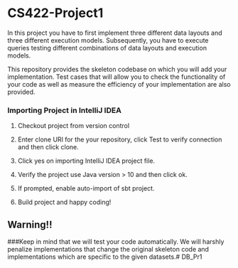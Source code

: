 # CS422-Project1

In this project you have to first implement three different data layouts and three different execution models. Subsequently, you have to execute queries testing different combinations of data layouts and execution models.

This repository provides the skeleton codebase on which you will add your implementation. Test cases that will allow you to check the functionality of your code as well as measure the efficiency of your implementation are also provided.

### Importing Project in IntelliJ IDEA

1. Checkout project from version control

2. Enter clone URl for the your repository, click Test to verify connection and then click clone.

3. Click yes on importing IntelliJ IDEA project file.

4. Verify the project use Java version > 10 and then click ok.

5. If prompted, enable auto-import of sbt project.

6. Build project and happy coding!



## Warning!!
###Keep in mind that we will test your code automatically. We will harshly penalize implementations that change the original skeleton code and implementations which are specific to the given datasets.# DB_Pr1
